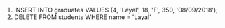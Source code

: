 1. INSERT INTO graduates
VALUES (4, 'Layal', 18, 'F', 350, '08/09/2018'); 
2. DELETE FROM students 
WHERE name = 'Layal'



